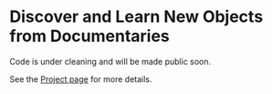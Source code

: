 # Discover and Learn New Objects from Documentaries

Code is under cleaning and will be made public soon.

See the [Project page](http://www.chenkai.site/projects/documentary-learning/index.html) for more details.